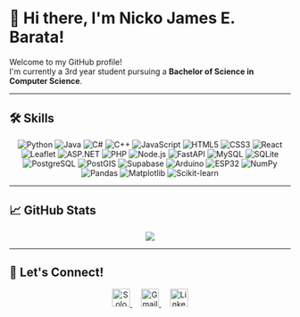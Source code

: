 # 👋 Hi there, I'm Nicko James E. Barata!

Welcome to my GitHub profile!  
I'm currently a 3rd year student pursuing a **Bachelor of Science in Computer Science**.

---

## 🛠️ Skills

<div align="center">
  <!-- programming languages -->
  <img src="https://img.shields.io/badge/Python-3776AB?style=for-the-badge&logo=python&logoColor=white" alt="Python" />
  <img src="https://img.shields.io/badge/Java-ED8B00?style=for-the-badge&logo=java&logoColor=white" alt="Java" />
  <img src="https://img.shields.io/badge/C%23-239120?style=for-the-badge&logo=c-sharp&logoColor=white" alt="C#" />
  <img src="https://img.shields.io/badge/C++-00599C?style=for-the-badge&logo=c%2B%2B&logoColor=white" alt="C++" />
  <img src="https://img.shields.io/badge/JavaScript-F7DF1E?style=for-the-badge&logo=javascript&logoColor=black" alt="JavaScript" />

  <!-- web / frontend -->
  <img src="https://img.shields.io/badge/HTML5-E34F26?style=for-the-badge&logo=html5&logoColor=white" alt="HTML5" />
  <img src="https://img.shields.io/badge/CSS3-1572B6?style=for-the-badge&logo=css3&logoColor=white" alt="CSS3" />
  <img src="https://img.shields.io/badge/React-61DAFB?style=for-the-badge&logo=react&logoColor=black" alt="React" />
  <img src="https://img.shields.io/badge/Leaflet-199900?style=for-the-badge&logo=leaflet&logoColor=white" alt="Leaflet" />

  <!-- web / backend -->
  <img src="https://img.shields.io/badge/ASP.NET-512BD4?style=for-the-badge&logo=dot-net&logoColor=white" alt="ASP.NET" />
  <img src="https://img.shields.io/badge/PHP-777BB4?style=for-the-badge&logo=php&logoColor=white" alt="PHP" />
  <img src="https://img.shields.io/badge/Node.js-339933?style=for-the-badge&logo=node.js&logoColor=white" alt="Node.js" />
  <img src="https://img.shields.io/badge/FastAPI-009688?style=for-the-badge&logo=fastapi&logoColor=white" alt="FastAPI" />

  <!-- databases -->
  <img src="https://img.shields.io/badge/MySQL-4479A1?style=for-the-badge&logo=mysql&logoColor=white" alt="MySQL" />
  <img src="https://img.shields.io/badge/SQLite-003B57?style=for-the-badge&logo=sqlite&logoColor=white" alt="SQLite" />
  <img src="https://img.shields.io/badge/PostgreSQL-4169E1?style=for-the-badge&logo=postgresql&logoColor=white" alt="PostgreSQL" />
  <img src="https://img.shields.io/badge/PostGIS-0064a5?style=for-the-badge&logo=postgis&logoColor=white" alt="PostGIS" />
  <img src="https://img.shields.io/badge/Supabase-3ECF8E?style=for-the-badge&logo=supabase&logoColor=white" alt="Supabase" />


  <!-- hardware -->
  <img src="https://img.shields.io/badge/Arduino-00979D?style=for-the-badge&logo=arduino&logoColor=white" alt="Arduino" />
  <img src="https://img.shields.io/badge/ESP32-000000?style=for-the-badge&logo=espressif&logoColor=white" alt="ESP32" />

  <!-- machine learning / data science -->
  <img src="https://img.shields.io/badge/NumPy-013243?style=for-the-badge&logo=numpy&logoColor=white" alt="NumPy" />
  <img src="https://img.shields.io/badge/Pandas-150458?style=for-the-badge&logo=pandas&logoColor=white" alt="Pandas" />
  <img src="https://img.shields.io/badge/Matplotlib-11557C?style=for-the-badge&logo=matplotlib&logoColor=white" alt="Matplotlib" />
  <img src="https://img.shields.io/badge/Scikitlearn-F7931E?style=for-the-badge&logo=scikit-learn&logoColor=white" alt="Scikit-learn" />
</div>

---

## 📈 GitHub Stats

<p align="center">
<img src="https://github-readme-stats.vercel.app/api/top-langs/?username=noteve07&layout=compact&theme=github_dark">
</p>

---

## 🚀 Let's Connect!

<p align="center">
  <a href="https://www.sololearn.com/en/profile/20283378">
    <img src="https://github.com/user-attachments/assets/ba09aa06-8eee-41dd-92ca-4fa8538a1857" width="32" height="32" alt="SoloLearn">
  </a>
  &nbsp;&nbsp;&nbsp;
  <a href="mailto:njb.noteve12@gmail.com">
    <img src="https://upload.wikimedia.org/wikipedia/commons/4/4e/Gmail_Icon.png" width="32" height="32" alt="Gmail">
  </a>
  &nbsp;&nbsp;&nbsp;
  <a href="https://www.linkedin.com/in/nicko-james-barata">
    <img src="https://upload.wikimedia.org/wikipedia/commons/c/ca/LinkedIn_logo_initials.png" width="32" height="32" alt="LinkedIn">
  </a>
</p>


